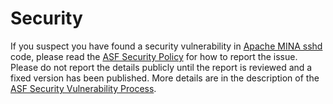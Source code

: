 # Security

If you suspect you have found a security vulnerability in [Apache MINA sshd](./README.md) code, please read the [ASF Security Policy](https://www.apache.org/security/)
for how to report the issue. Please do not report the details publicly until the report is reviewed and a fixed version has been published.
More details are in the description of the [ASF Security Vulnerability Process](https://www.apache.org/security/committers.html).
